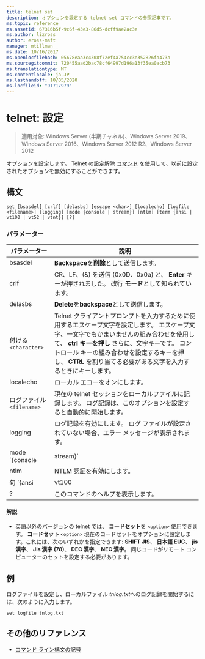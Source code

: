 ```yaml
---
title: telnet set
description: オプションを設定する telnet set コマンドの参照記事です。
ms.topic: reference
ms.assetid: 67316b5f-9c6f-43e3-86d5-dcff9ae2ac3e
ms.author: lizross
author: eross-msft
manager: mtillman
ms.date: 10/16/2017
ms.openlocfilehash: 05678eaa3c4308f72ef4a754cc3e352826fa473a
ms.sourcegitcommit: 720455aad2bac78cf64997d196a13f35ea0acb73
ms.translationtype: MT
ms.contentlocale: ja-JP
ms.lasthandoff: 10/05/2020
ms.locfileid: "91717979"
---
```

# <a name="telnet-set"></a>telnet: 設定

> 適用対象: Windows Server (半期チャネル)、Windows Server 2019、Windows Server 2016、Windows Server 2012 R2、Windows Server 2012

オプションを設定します。 Telnet の設定解除 [コマンド](telnet-unset.md) を使用して、以前に設定されたオプションを無効にすることができます。

## <a name="syntax"></a>構文

```
set [bsasdel] [crlf] [delasbs] [escape <char>] [localecho] [logfile <filename>] [logging] [mode {console | stream}] [ntlm] [term {ansi | vt100 | vt52 | vtnt}] [?]
```

### <a name="parameters"></a>パラメーター

| パラメーター | 説明 |
|--|--|
| bsasdel | **Backspace**を**削除**として送信します。 |
| crlf | CR、LF、(&) を送信 (0x0D、0x0a) と、 **Enter** キーが押されました。 改行 **モード**として知られています。 |
| delasbs | **Delete**を**backspace**として送信します。 |
| 付ける `<character>` | Telnet クライアントプロンプトを入力するために使用するエスケープ文字を設定します。 エスケープ文字、一文字でもかまいませんの組み合わせを使用して、 **ctrl キーを押し** さらに、文字キーです。 コントロール キーの組み合わせを設定するキーを押し、 **CTRL** を割り当てる必要がある文字を入力するときにキーします。 |
| localecho | ローカル エコーをオンにします。 |
| ログファイル `<filename>` | 現在の telnet セッションをローカルファイルに記録します。 ログ記録は、このオプションを設定すると自動的に開始します。 |
| logging | ログ記録を有効にします。 ログ ファイルが設定されていない場合、エラー メッセージが表示されます。 |
| mode `{console | stream}` | 操作モードを設定します。 |
| ntlm | NTLM 認証を有効にします。 |
| 句 `{ansi | vt100 | vt52 | vtnt}` | 端末の種類を設定します。 |
| ? | このコマンドのヘルプを表示します。 |

#### <a name="remarks"></a>解説

- 英語以外のバージョンの telnet では、 **コードセット**を `<option>` 使用できます。 **コードセット** `<option>` 現在のコードセットをオプションに設定します。これには、次のいずれかを指定できます: **SHIFT JIS**、 **日本語 EUC**、 **jis 漢字**、 **Jis 漢字 (78)**、 **DEC 漢字**、 **NEC 漢字**。 同じコードがリモート コンピューターのセットを設定する必要があります。

## <a name="example"></a>例

ログファイルを設定し、ローカルファイル *tnlog.txt*へのログ記録を開始するには、次のように入力します。

```
set logfile tnlog.txt
```

## <a name="additional-references"></a>その他のリファレンス

- [コマンド ライン構文の記号](command-line-syntax-key.md)
